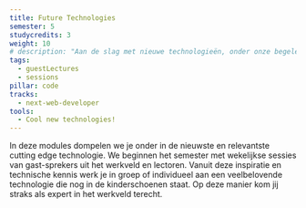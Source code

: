 ```yaml
---
title: Future Technologies
semester: 5
studycredits: 3
weight: 10
# description: "Aan de slag met nieuwe technologieën, onder onze begeleiding."
tags:
  - guestLectures
  - sessions
pillar: code
tracks:
  - next-web-developer
tools:
  - Cool new technologies!
---
```


In deze modules dompelen we je onder in de nieuwste en relevantste cutting edge technologie. We beginnen het semester met wekelijkse sessies van gast-sprekers uit het werkveld en lectoren. Vanuit deze inspiratie en technische kennis werk je in groep of individueel aan een veelbelovende technologie die nog in de kinderschoenen staat. Op deze manier kom jij straks als expert in het werkveld terecht.
